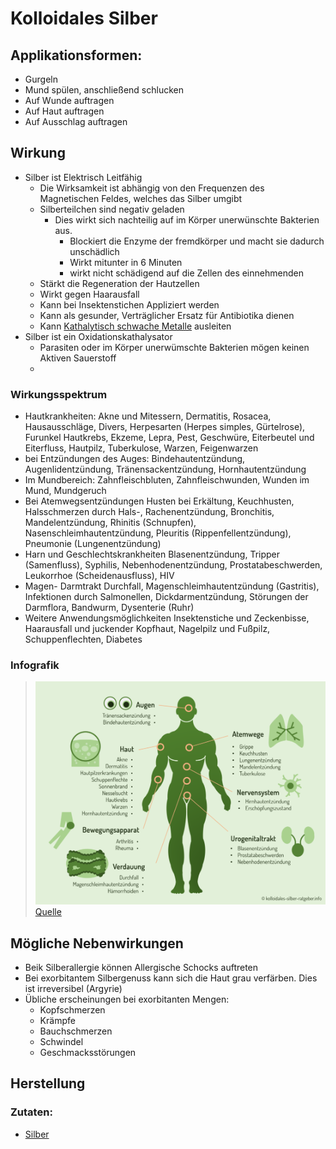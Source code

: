 # Kolloidales Silber

## Applikationsformen:
- Gurgeln
- Mund spülen, anschließend schlucken
- Auf Wunde auftragen
- Auf Haut auftragen
- Auf Ausschlag auftragen

## Wirkung
- Silber ist Elektrisch Leitfähig
	- Die Wirksamkeit ist abhängig von den Frequenzen des Magnetischen Feldes, welches das Silber umgibt
	- Silberteilchen sind negativ geladen
		- Dies wirkt sich nachteilig auf im Körper unerwünschte Bakterien aus.
			- Blockiert die Enzyme der fremdkörper und macht sie dadurch unschädlich
			- Wirkt mitunter in 6 Minuten
			- wirkt nicht schädigend auf die Zellen des einnehmenden
	- Stärkt die Regeneration der Hautzellen
	- Wirkt gegen Haarausfall
	- Kann bei Insektenstichen Appliziert werden
	- Kann als gesunder, Verträglicher Ersatz für Antibiotika dienen
	- Kann [Kathalytisch schwache Metalle](../../Glossar/Kathalytisch%20aktives%20Metall.md) ausleiten
- Silber ist ein Oxidationskathalysator
	- Parasiten oder im Körper unerwümschte Bakterien mögen keinen Aktiven Sauerstoff
	- 

### Wirkungsspektrum
- Hautkrankheiten:
	Akne und Mitessern, Dermatitis, Rosacea, Hausausschläge, Divers, Herpesarten (Herpes simples, Gürtelrose), Furunkel
	Hautkrebs, Ekzeme, Lepra, Pest, Geschwüre, Eiterbeutel und Eiterfluss, Hautpilz, Tuberkulose, Warzen, Feigenwarzen
- bei Entzündungen des Auges:
	Bindehautentzündung, Augenlidentzündung, Tränensackentzündung, Hornhautentzündung
- Im Mundbereich:
	Zahnfleischbluten, Zahnfleischwunden, Wunden im Mund, Mundgeruch
- Bei Atemwegsentzündungen
	Husten bei Erkältung, Keuchhusten, Halsschmerzen durch Hals-, Rachenentzündung, Bronchitis, Mandelentzündung, Rhinitis (Schnupfen), Nasenschleimhautentzündung, Pleuritis (Rippenfellentzündung), Pneumonie (Lungenentzündung)
- Harn und Geschlechtskrankheiten
	Blasenentzündung, Tripper (Samenfluss), Syphilis, Nebenhodenentzündung, Prostatabeschwerden, Leukorrhoe (Scheidenausfluss), HIV
- Magen- Darmtrakt
	Durchfall, Magenschleimhautentzündung (Gastritis), Infektionen durch Salmonellen, Dickdarmentzündung, Störungen der Darmflora, Bandwurm, Dysenterie (Ruhr)
- Weitere Anwendungsmöglichkeiten
	Insektenstiche und Zeckenbisse, Haarausfall und juckender Kopfhaut, Nagelpilz und Fußpilz,  Schuppenflechten, Diabetes

### Infografik
>![Infografik Kolloidales Silber | 600](__Attachments/Infografik-kolloidales-Silber-1024x787.png)
>[Quelle](https://kolloidales-silber-ratgeber.info/wp-content/uploads/2018/08/Infografik-kolloidales-Silber-1024x787.png)

## Mögliche Nebenwirkungen
- Beik Silberallergie können Allergische Schocks auftreten
- Bei exorbitantem Silbergenuss kann sich die Haut grau verfärben. Dies ist irreversibel (Argyrie)
- Übliche erscheinungen bei exorbitanten Mengen:
	- Kopfschmerzen
	- Krämpfe
	- Bauchschmerzen
	- Schwindel
	- Geschmacksstörungen

## Herstellung
### Zutaten:
- [Silber](../Datenbank_Elemente_Des_Periodensystems/Silber.md)